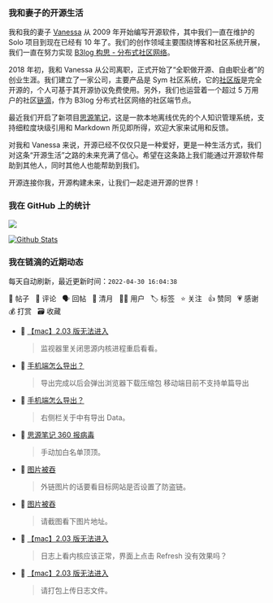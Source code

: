### 我和妻子的开源生活

我和我的妻子 [Vanessa](https://github.com/Vanessa219) 从 2009 年开始编写开源软件，其中我们一直在维护的 Solo 项目到现在已经有 10 年了。我们的创作领域主要围绕博客和社区系统开展，我们一直在努力实现 [B3log 构思 - 分布式社区网络](https://ld246.com/article/1546941897596)。

2018 年初，我和 Vanessa 从公司离职，正式开始了“全职做开源、自由职业者”的创业生涯。我们建立了一家公司，主要产品是 Sym 社区系统，它的[社区版](https://github.com/88250/symphony)是完全开源的，个人可基于其开源协议免费使用。另外，我们也运营着一个超过 5 万用户的社区[链滴](https://ld246.com)，作为 B3log 分布式社区网络的社区端节点。

最近我们开启了新项目[思源笔记](https://github.com/siyuan-note/siyuan)，这是一款本地离线优先的个人知识管理系统，支持细粒度块级引用和 Markdown 所见即所得，欢迎大家来试用和反馈。

对我和 Vanessa 来说，开源已经不仅仅只是一种爱好，更是一种生活方式，我们对这条“开源生活”之路的未来充满了信心。希望在这条路上我们能通过开源软件帮助到其他人，同时其他人也能帮助到我们。

开源连接你我，开源构建未来，让我们一起走进开源的世界！

### 我在 GitHub 上的统计

<a title="Hits" target="_blank" href="https://github.com/88250/88250"><img src="https://hits.b3log.org/88250/88250.svg"></a>

[![Github Stats](https://github-readme-stats.vercel.app/api?username=88250&theme=tokyonight&show_icons=true)](https://github.com/88250)

<!--events start -->

### 我在链滴的近期动态

每天自动刷新，最近更新时间：`2022-04-30 16:04:38`

📝 帖子 &nbsp; 💬 评论 &nbsp; 🗣 回帖 &nbsp; 🌙 清月 &nbsp; 👨‍💻 用户 &nbsp; 🏷️ 标签 &nbsp; ⭐️ 关注 &nbsp; 👍 赞同 &nbsp; 💗 感谢 &nbsp; 💰 打赏 &nbsp; 🗃 收藏

* 💬 [【mac】2.03 版无法进入](https://ld246.com/article/1651283158371/comment/1651301176205#comments)

  > 监视器里关闭思源内核进程重启看看。
* 💬 [手机端怎么导出？](https://ld246.com/article/1651289058318/comment/1651292417205#comments)

  > 导出完成以后会弹出浏览器下载压缩包 移动端目前不支持单篇导出
* 💬 [手机端怎么导出？](https://ld246.com/article/1651289058318/comment/1651289947864#comments)

  > 右侧栏关于中有导出 Data。
* 💬 [思源笔记 360 报病毒](https://ld246.com/article/1651289364973/comment/1651289892894#comments)

  > 手动加白名单顶顶。
* 💬 [图片被吞](https://ld246.com/article/1651286583300/comment/1651287059608#comments)

  > 外链图片的话要看目标网站是否设置了防盗链。
* 💬 [图片被吞](https://ld246.com/article/1651286583300/comment/1651286665355#comments)

  > 请截图看下图片地址。
* 💬 [【mac】2.03 版无法进入](https://ld246.com/article/1651283158371/comment/1651284071896#comments)

  > 日志上看内核应该正常，界面上点击 Refresh 没有效果吗？
* 💬 [【mac】2.03 版无法进入](https://ld246.com/article/1651283158371/comment/1651283290085#comments)

  > 请打包上传日志文件。


<!--events end -->
